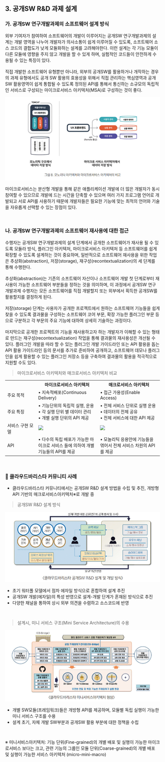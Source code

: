 ## 3. 공개SW R&D 과제 설계

### 가. 공개SW 연구개발과제의 소프트웨어 설계 방식

외부 기여자가 참여하여 소프트웨어의 개발이 이루어지는 공개SW 연구개발과제의 설계는 개발 영역을 나누어 개발자가 의사소통이 쉽게 이루어질 수 있도록, 소프트웨어 소스 코드의 결합도가 낮게 모듈화하는 설계를 고려해야한다. 이런 설계는 각 기능 모듈이 다른 모듈에 영향을 주지 않고 개발을 할 수 있게 하며, 실험적인 코드들이 안전하게 수용될 수 있는 특징이 있다.<br>
<br>
직접 개발한 소프트웨어 유형뿐만 아니라, 외부의 공개SW를 활용하거나 개작하는 경우의 과제 유형에서도 공개 SW 활용의 효용성을 위해서 직접 관리하는 핵심영역과 공개SW 활용영역이 쉽게 통합될 수 있도록 정의된 API를 통해서 통신하는 소규모의 독립적인 서비스로 구성되는 마이크로서비스 아키텍처(MSA)로 구성하는 것이 좋다.

![그림 8](/assets/part2/image8.jpg "그림 8. 모노리틱 아키텍처와 마이크로서비스 아키텍처의 비교")

마이크로서비스는 분산형 개발을 통해 같은 애플리케이션 개발에 더 많은 개발자가 동시 참여할 수 있으므로 개발에 드는 시간을 단축할 수 있으며 여러 가지 프로그램 언어로 개발되고 서로 API를 사용하기 때문에 개발자들은 필요한 기능에 맞는 최적의 언어와 기술을 자유롭게 선택할 수 있는 장점이 있다.

<br>

### 나. 공개SW 연구개발과제의 소프트웨어 재사용에 대한 접근
수행자는 공개SW 연구개발과제의 설계 단계에서 공개한 소프트웨어가 재사용 될 수 있도록 모듈라 방식, 플러그인 아키텍처, 마이크로서비스 아키텍처 등 소프트웨어를 쉽게 확장할 수 있도록 설계하는 것이 중요하며, 일반적으로 소프트웨어 재사용을 위한 작업은 추상화(abstraction), 저장(storage), 재구성(recontextualization)의 세 단계를 통해 수행한다.<br>
<br>
추상화(abstraction)는 기존의 소프트웨어 자산이나 소프트웨어 개발 첫 단계로부터 재사용이 가능한 소프트웨어 부분들을 정하는 것을 의미하며, 이 과정에서 공개SW 연구개발과제 수행자는 모든 소프트웨어를 직접 개발할지 또는 외부에서 획득한 공개SW를 활용할지를 결정하게 된다.<br>
<br>
저장(storage) 단계는 사용자가 공개한 프로젝트에서 원하는 소프트웨어 기능들을 쉽게 찾을 수 있도록 결과물을 구성하는 소프트웨어 코어 부문, 확장 가능한 플러그인 부문 등으로 구분하고 각 부문의 주요 기능에 대하여 상세히 기술하는 과정이다.<br>
<br>
마지막으로 공개한 프로젝트의 기능을 재사용하고자 하는 개발자가 이해할 수 있는 형태로 만드는 재구성(recontextualization) 작업을 통해 결과물의 재사용성은 개선될 수 있다. 플러그인 개발을 따라 할 수 있는 플러그인 개발 가이드라인 또는 API 활용을 돕는 API 활용 가이드라인 등의 문서를 추가로 준비하여 공개하고, 소프트웨어 데모나 플러그인을 쉽게 활용할 수 있는 플러그인 저장소 등을 구축하여 결과물의 활용을 적극적으로 지원할 수도 있다.<br>

> 마이크로서비스 아키텍처와 매크로서비스 아키텍처 비교<br>

<table>
    <colgroup>
        <col width="20%">
        <col width="40%">
        <col width="40%">
    </colgroup>
    <tr>
        <th></th>
        <th>마이크로서비스 아키텍처</th>
        <th>매크로서비스 아키텍처</th>
    </tr>
    <tr>
        <td>주요 목적</td>
        <td>• 지속적배포(Continuous Delivery)</td>
        <td>• 접근 가용성(Enable Access)</td>
    </tr>
    <tr>
        <td>주요 특징</td>
        <td>• 기능단위의 독립적 실행, 운용<br>• 각 실행 단위 별 데이터 관리<br>• 개별 실행 단위의 API 제공</td>
        <td>• 전체 서비스 단위로 실행 운용<br>• 데이터의 전체 공유<br>• 전체 서비스에 대한 API 제공</td>
    </tr>
    <tr>
        <td>서비스 구현 모델</td>
        <td><image src="https://github.com/iitp-rnd/oss-guideline/blob/main/assets/part2/tb_img_1.jpg"></td>
        <td><image src="https://github.com/iitp-rnd/oss-guideline/blob/main/assets/part2/tb_img_2.jpg"></td>
    </tr>
    <tr>
        <td>API</td>
        <td>• 다수의 독립 배포가 가능한 마이크로 서비스 들에 의하여 개별 기능들의 API를 제공</td>
        <td>• 모놀리틱 응용안에 기능들을 엮어서 전체 서비스 차원의 API를 제공</td>
    </tr>
</table>

<br>

### :notebook: 클라우드바리스타 커뮤니티 사례

- 클라우드바리스타 커뮤니티에서는 공개SW R&D 설계 방법을 수립 및 추진, 개방형 API 기반의 매크로서비스아키텍처※로 개발 중

> 공개SW R&D 설계 방식<br>

![클라우드바리스타 공개SW R&D 설계 및 개발 방식](/assets/part2/cb_img_1.jpg "클라우드바리스타 공개SW R&D 설계 및 개발 방식")

- 초기 워터폴 모델에서 점차 에자일 방식으로 혼합하여 설계 추진
- 공개SW 개발(에자일)의 특성 반영으로 설계-개발 단계가 혼재된 방식으로 추진
- 다양한 채널을 통하여 상시 외부 의견을 수렴하고 소스코드에 반영

<br>

> 설계시, 미니 서비스 구조(Mini Service Architecture)의 수용<br>

![클라우드바리스타 미니서비스아키텍처 형상](/assets/part2/cb_img_2.jpg "클라우드바리스타 미니서비스아키텍처 형상")

- 개별 SW모듈(프레임워크)들은 개방형 API를 제공하며, 모듈별 독립 실행이 가능한 미니 서비스 구조를 수용
- 설계 초기, 자체 개발 SW부분과 공개SW 활용 부분에 대한 정책을 수립<br>
<br>

※ 미니서비스아키텍처: 기능 단위(Fine-grained)의 개별 배포 및 실행이 가능한 마이크로서비스 보다는 크고, 관련
기능의 그룹인 모듈 단위(Coarse-grained)의 개별 배포 및 실행이 가능한 서비스 아키텍처 (micro-mini-macro)
